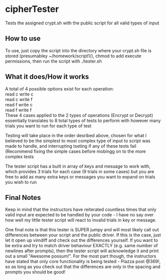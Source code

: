 # cipherTester
Tests the assigned crypt.sh with the public script for all valid types of input

How to use
----------
To use, just copy the script into the directory where your crypt.sh file is 
stored (presumabley ~/homework/script1/), chmod to add execute permissions, then
run the script with ./tester.sh 

What it does/How it works
-------------------------
A total of 4 possible options exist for each operation:\
	read c write c\
	read c write f\
	read f write c\
	read f write f\
These 4 cases applied to the 2 types of operations (Encrypt or Decrypt) 
essentially translates to 8 total types of tests to perform with however many
trials you want to run for each type of test

Testing will take place in the order desribed above, chosen for what I believed
to be the simplest to most complex type of input to script was made to handle, 
and interrupting tseting if any of these tests fail (Recommend fixing the simple
cases before mobingg on to the more complex tests

The tester script has a built in array of keys and message to work with, which
provides 3 trials for each case (9 trials in some cases) but you are free to
add as many extra keys or messages you want to expand on trials you wish to run

Final Notes
-----------

Keep in mind that the instructors have reiterated countless times that only 
valid input are expected to be handled by your code - I have no say over how 
well my little tester script will react to invalid trials in key or message.

One final note is that this tester is SUPER jumpy and will most likely call out
differences between your script and the public driver. If this is the case, just
let it open up vimdiff and check out the differences yourself. If you want to be
extra and try to match driver behaviour EXACTLY (e.g. same number of newlines
after prompts), then the tester script will acknowledge it and print out a small
"Awesome possum!". For the most part though, the instructors have stated that 
only core functionality is being tested - Piazza post @369!, so as long as you
check out that the differences are only in the spacing and prompts you should be
good!

